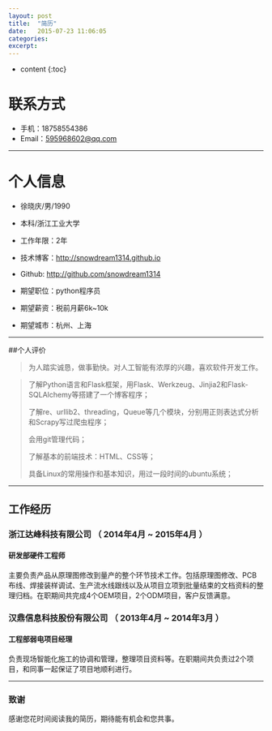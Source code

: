 ```yaml
---
layout: post
title:  "简历"
date:   2015-07-23 11:06:05
categories: 
excerpt: 
---
```


* content
{:toc}


# 联系方式

- 手机：18758554386 
- Email：595968602@qq.com 

---

# 个人信息

 - 徐晓庆/男/1990 
 - 本科/浙江工业大学 
 - 工作年限：2年
 - 技术博客：http://snowdream1314.github.io
 - Github: http://github.com/snowdream1314

 - 期望职位：python程序员
 - 期望薪资：税前月薪6k~10k
 - 期望城市：杭州、上海

---

##个人评价

 >为人踏实诚恳，做事勤快。对人工智能有浓厚的兴趣，喜欢软件开发工作。

 > 了解Python语言和Flask框架，用Flask、Werkzeug、Jinjia2和Flask-SQLAlchemy等搭建了一个博客程序；
>
 > 了解re、urllib2、threading，Queue等几个模块，分别用正则表达式分析和Scrapy写过爬虫程序；
>
 > 会用git管理代码；
>
 > 了解基本的前端技术：HTML、CSS等；
>   
 > 具备Linux的常用操作和基本知识，用过一段时间的ubuntu系统；
> 
---

## 工作经历

### 浙江达峰科技有限公司 （ 2014年4月 ~ 2015年4月 ）

#### 研发部硬件工程师 
主要负责产品从原理图修改到量产的整个环节技术工作。包括原理图修改、PCB布线、焊接装样调试、生产流水线跟线以及从项目立项到批量结束的文档资料的整理归档。在职期间共完成4个OEM项目，2个ODM项目，客户反馈满意。

 
### 汉鼎信息科技股份有限公司 （ 2013年4月 ~ 2014年3月 ）

#### 工程部弱电项目经理 
负责现场智能化施工的协调和管理，整理项目资料等。在职期间共负责过2个项目，和同事一起保证了项目地顺利进行。

---

### 致谢
感谢您花时间阅读我的简历，期待能有机会和您共事。
